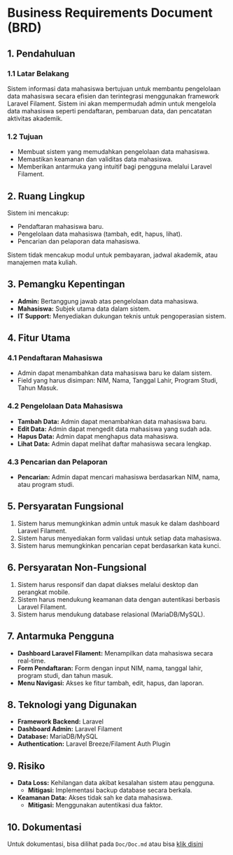 # Business Requirements Document (BRD)

## 1. Pendahuluan
### 1.1 Latar Belakang
Sistem informasi data mahasiswa bertujuan untuk membantu pengelolaan data mahasiswa secara efisien dan terintegrasi menggunakan framework Laravel Filament. Sistem ini akan mempermudah admin untuk mengelola data mahasiswa seperti pendaftaran, pembaruan data, dan pencatatan aktivitas akademik.

### 1.2 Tujuan
- Membuat sistem yang memudahkan pengelolaan data mahasiswa.
- Memastikan keamanan dan validitas data mahasiswa.
- Memberikan antarmuka yang intuitif bagi pengguna melalui Laravel Filament.

## 2. Ruang Lingkup
Sistem ini mencakup:
- Pendaftaran mahasiswa baru.
- Pengelolaan data mahasiswa (tambah, edit, hapus, lihat).
- Pencarian dan pelaporan data mahasiswa.

Sistem tidak mencakup modul untuk pembayaran, jadwal akademik, atau manajemen mata kuliah.

## 3. Pemangku Kepentingan
- **Admin:** Bertanggung jawab atas pengelolaan data mahasiswa.
- **Mahasiswa:** Subjek utama data dalam sistem.
- **IT Support:** Menyediakan dukungan teknis untuk pengoperasian sistem.

## 4. Fitur Utama
### 4.1 Pendaftaran Mahasiswa
- Admin dapat menambahkan data mahasiswa baru ke dalam sistem.
- Field yang harus disimpan: NIM, Nama, Tanggal Lahir, Program Studi, Tahun Masuk.

### 4.2 Pengelolaan Data Mahasiswa
- **Tambah Data:** Admin dapat menambahkan data mahasiswa baru.
- **Edit Data:** Admin dapat mengedit data mahasiswa yang sudah ada.
- **Hapus Data:** Admin dapat menghapus data mahasiswa.
- **Lihat Data:** Admin dapat melihat daftar mahasiswa secara lengkap.

### 4.3 Pencarian dan Pelaporan
- **Pencarian:** Admin dapat mencari mahasiswa berdasarkan NIM, nama, atau program studi.

## 5. Persyaratan Fungsional
1. Sistem harus memungkinkan admin untuk masuk ke dalam dashboard Laravel Filament.
2. Sistem harus menyediakan form validasi untuk setiap data mahasiswa.
3. Sistem harus memungkinkan pencarian cepat berdasarkan kata kunci.

## 6. Persyaratan Non-Fungsional
1. Sistem harus responsif dan dapat diakses melalui desktop dan perangkat mobile.
2. Sistem harus mendukung keamanan data dengan autentikasi berbasis Laravel Filament.
3. Sistem harus mendukung database relasional (MariaDB/MySQL).

## 7. Antarmuka Pengguna
- **Dashboard Laravel Filament:** Menampilkan data mahasiswa secara real-time.
- **Form Pendaftaran:** Form dengan input NIM, nama, tanggal lahir, program studi, dan tahun masuk.
- **Menu Navigasi:** Akses ke fitur tambah, edit, hapus, dan laporan.

## 8. Teknologi yang Digunakan
- **Framework Backend:** Laravel
- **Dashboard Admin:** Laravel Filament
- **Database:** MariaDB/MySQL
- **Authentication:** Laravel Breeze/Filament Auth Plugin

## 9. Risiko
- **Data Loss:** Kehilangan data akibat kesalahan sistem atau pengguna.
  - **Mitigasi:** Implementasi backup database secara berkala.
- **Keamanan Data:** Akses tidak sah ke data mahasiswa.
  - **Mitigasi:** Menggunakan autentikasi dua faktor.

## 10. Dokumentasi
Untuk dokumentasi, bisa dilihat pada `Doc/Doc.md` atau bisa [klik disini](Doc/doc.md)
